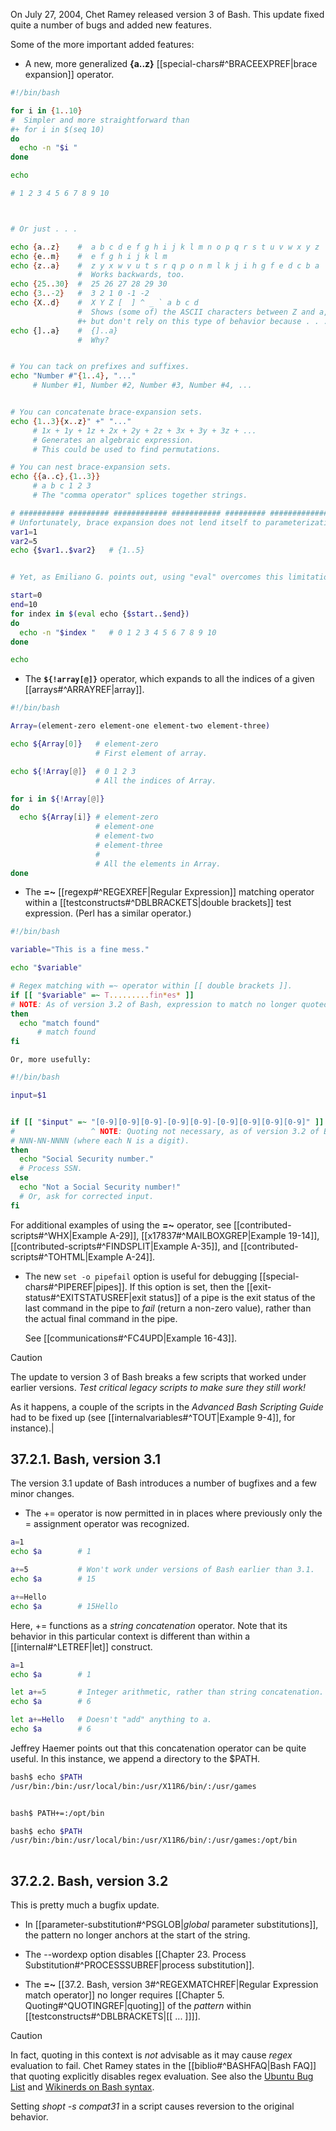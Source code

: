 On July 27, 2004, Chet Ramey released version 3 of Bash. This update fixed quite a number of bugs and added new features.

Some of the more important added features:

- A new, more generalized **{a..z}** [[special-chars#^BRACEEXPREF|brace expansion]] operator.
    
```bash
#!/bin/bash

for i in {1..10}
#  Simpler and more straightforward than
#+ for i in $(seq 10)
do
  echo -n "$i "
done

echo

# 1 2 3 4 5 6 7 8 9 10



# Or just . . .

echo {a..z}    #  a b c d e f g h i j k l m n o p q r s t u v w x y z
echo {e..m}    #  e f g h i j k l m
echo {z..a}    #  z y x w v u t s r q p o n m l k j i h g f e d c b a
               #  Works backwards, too.
echo {25..30}  #  25 26 27 28 29 30
echo {3..-2}   #  3 2 1 0 -1 -2
echo {X..d}    #  X Y Z [  ] ^ _ ` a b c d
               #  Shows (some of) the ASCII characters between Z and a,
               #+ but don't rely on this type of behavior because . . .
echo {]..a}    #  {]..a}
               #  Why?


# You can tack on prefixes and suffixes.
echo "Number #"{1..4}, "..."
     # Number #1, Number #2, Number #3, Number #4, ...


# You can concatenate brace-expansion sets.
echo {1..3}{x..z}" +" "..."
     # 1x + 1y + 1z + 2x + 2y + 2z + 3x + 3y + 3z + ...
     # Generates an algebraic expression.
     # This could be used to find permutations.

# You can nest brace-expansion sets.
echo {{a..c},{1..3}}
     # a b c 1 2 3
     # The "comma operator" splices together strings.

# ########## ######### ############ ########### ######### ###############
# Unfortunately, brace expansion does not lend itself to parameterization.
var1=1
var2=5
echo {$var1..$var2}   # {1..5}


# Yet, as Emiliano G. points out, using "eval" overcomes this limitation.

start=0
end=10
for index in $(eval echo {$start..$end})
do
  echo -n "$index "   # 0 1 2 3 4 5 6 7 8 9 10 
done

echo
```

- The **`${!array[@]}`** operator, which expands to all the indices of a given [[arrays#^ARRAYREF|array]].

```bash
#!/bin/bash

Array=(element-zero element-one element-two element-three)

echo ${Array[0]}   # element-zero
                   # First element of array.

echo ${!Array[@]}  # 0 1 2 3
                   # All the indices of Array.

for i in ${!Array[@]}
do
  echo ${Array[i]} # element-zero
                   # element-one
                   # element-two
                   # element-three
                   #
                   # All the elements in Array.
done
```

- The **=~** [[regexp#^REGEXREF|Regular Expression]] matching operator within a [[testconstructs#^DBLBRACKETS|double brackets]] test expression. (Perl has a similar operator.)

```bash
#!/bin/bash

variable="This is a fine mess."

echo "$variable"

# Regex matching with =~ operator within [[ double brackets ]].
if [[ "$variable" =~ T.........fin*es* ]]
# NOTE: As of version 3.2 of Bash, expression to match no longer quoted.
then
  echo "match found"
      # match found
fi
```

    Or, more usefully:

```bash
#!/bin/bash

input=$1


if [[ "$input" =~ "[0-9][0-9][0-9]-[0-9][0-9]-[0-9][0-9][0-9][0-9]" ]]
#                 ^ NOTE: Quoting not necessary, as of version 3.2 of Bash.
# NNN-NN-NNNN (where each N is a digit).
then
  echo "Social Security number."
  # Process SSN.
else
  echo "Not a Social Security number!"
  # Or, ask for corrected input.
fi
```

For additional examples of using the **=~** operator, see [[contributed-scripts#^WHX|Example A-29]], [[x17837#^MAILBOXGREP|Example 19-14]], [[contributed-scripts#^FINDSPLIT|Example A-35]], and [[contributed-scripts#^TOHTML|Example A-24]].

- The new `set -o pipefail` option is useful for debugging [[special-chars#^PIPEREF|pipes]]. If this option is set, then the [[exit-status#^EXITSTATUSREF|exit status]] of a pipe is the exit status of the last command in the pipe to _fail_ (return a non-zero value), rather than the actual final command in the pipe.

    See [[communications#^FC4UPD|Example 16-43]].

> [!caution]
> The update to version 3 of Bash breaks a few scripts that worked under earlier versions. _Test critical legacy scripts to make sure they still work!_

As it happens, a couple of the scripts in the _Advanced Bash Scripting Guide_ had to be fixed up (see [[internalvariables#^TOUT|Example 9-4]], for instance).|

## 37.2.1. Bash, version 3.1

The version 3.1 update of Bash introduces a number of bugfixes and a few minor changes.

- The += operator is now permitted in in places where previously only the = assignment operator was recognized.

```bash
a=1
echo $a        # 1

a+=5           # Won't work under versions of Bash earlier than 3.1.
echo $a        # 15

a+=Hello
echo $a        # 15Hello
```

Here, += functions as a _string concatenation_ operator. Note that its behavior in this particular context is different than within a [[internal#^LETREF|let]] construct.

```bash
a=1
echo $a        # 1

let a+=5       # Integer arithmetic, rather than string concatenation.
echo $a        # 6

let a+=Hello   # Doesn't "add" anything to a.
echo $a        # 6
```

Jeffrey Haemer points out that this concatenation operator can be quite useful. In this instance, we append a directory to the $PATH.

```bash
bash$ echo $PATH
/usr/bin:/bin:/usr/local/bin:/usr/X11R6/bin/:/usr/games


bash$ PATH+=:/opt/bin

bash$ echo $PATH
/usr/bin:/bin:/usr/local/bin:/usr/X11R6/bin/:/usr/games:/opt/bin
      
```

## 37.2.2. Bash, version 3.2

This is pretty much a bugfix update.

- In [[parameter-substitution#^PSGLOB|_global_ parameter substitutions]], the pattern no longer anchors at the start of the string.

- The --wordexp option disables [[Chapter 23. Process Substitution#^PROCESSSUBREF|process substitution]].

- The **=~** [[37.2. Bash, version 3#^REGEXMATCHREF|Regular Expression match operator]] no longer requires [[Chapter 5. Quoting#^QUOTINGREF|quoting]] of the _pattern_ within [[testconstructs#^DBLBRACKETS|[[ ... ]]]].

> [!caution]
> In fact, quoting in this context is _not_ advisable as it may cause _regex_ evaluation to fail. Chet Ramey states in the [[biblio#^BASHFAQ|Bash FAQ]] that quoting explicitly disables regex evaluation. See also the [Ubuntu Bug List](https://bugs.launchpad.net/ubuntu-website/+bug/109931) and [Wikinerds on Bash syntax](http://en.wikinerds.org/index.php/Bash_syntax_and_semantics).
>
> Setting _shopt -s compat31_ in a script causes reversion to the original behavior.
